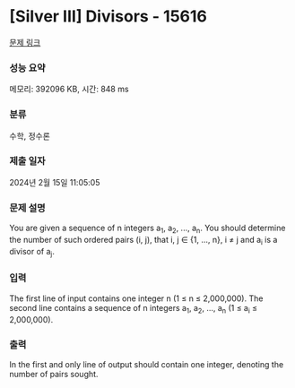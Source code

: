 # [Silver III] Divisors - 15616 

[문제 링크](https://www.acmicpc.net/problem/15616) 

### 성능 요약

메모리: 392096 KB, 시간: 848 ms

### 분류

수학, 정수론

### 제출 일자

2024년 2월 15일 11:05:05

### 문제 설명

<p>You are given a sequence of n integers a<sub>1</sub>, a<sub>2</sub>, ..., a<sub>n</sub>. You should determine the number of such ordered pairs (i, j), that i, j ∈ {1, ..., n}, i ≠ j and a<sub>i</sub> is a divisor of a<sub>j</sub>.</p>

### 입력 

 <p>The first line of input contains one integer n (1 ≤ n ≤ 2,000,000). The second line contains a sequence of n integers a<sub>1</sub>, a<sub>2</sub>, ..., a<sub>n</sub> (1 ≤ a<sub>i</sub> ≤ 2,000,000).</p>

### 출력 

 <p>In the first and only line of output should contain one integer, denoting the number of pairs sought.</p>

